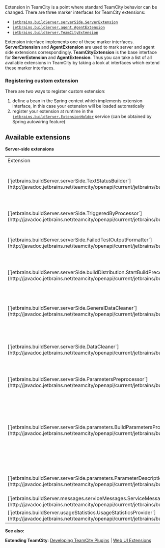 [//]: # (title: Extensions)
[//]: # (auxiliary-id: Extensions.html)



Extension in TeamCity is a point where standard TeamCity behavior can be changed. There are three marker interfaces for TeamCity extensions:

* [`jetbrains.buildServer.serverSide.ServerExtension`](http://javadoc.jetbrains.net/teamcity/openapi/current/jetbrains/buildServer/serverSide/ServerExtension.html)
* [`jetbrains.buildServer.agent.AgentExtension`](http://javadoc.jetbrains.net/teamcity/openapi/current/jetbrains/buildServer/agent/AgentExtension.html)
* [`jetbrains.buildServer.TeamCityExtension`](http://javadoc.jetbrains.net/teamcity/openapi/current/jetbrains/buildServer/TeamCityExtension.html)

Extension interface implements one of these marker interfaces. __ServerExtension__ and __AgentExtension__ are used to mark server and agent side extensions correspondingly. __TeamCityExtension__ is the base interface for __ServerExtension__ and __AgentExtension__. Thus you can take a list of all available extensions in TeamCity by taking a look at interfaces which extend these marker interfaces.

### Registering custom extension

There are two ways to register custom extension:

1. define a bean in the Spring context which implements extension interface, in this case your extension will be loaded automatically
2. register your extension at runtime in the [`jetbrains.buildServer.ExtensionHolder`](http://javadoc.jetbrains.net/teamcity/openapi/current/jetbrains/buildServer/ExtensionHolder.html) service (can be obtained by Spring autowiring feature)
## Available extensions

__Server\-side extensions__

<table><tr>

<td>
Extension


</td>

<td>
Since


</td>

<td>
Description


</td></tr><tr>

<td>[`jetbrains.buildServer.serverSide.TextStatusBuilder`](http://javadoc.jetbrains.net/teamcity/openapi/current/jetbrains/buildServer/serverSide/TextStatusBuilder.html)

</td>

<td>
3.0


</td>

<td>
Allows customizing text status line of the build, i.e. the build description which usually contains text like "Tests passed: 234, failed: 4 (2 new)".


</td></tr><tr>

<td>[`jetbrains.buildServer.serverSide.TriggeredByProcessor`](http://javadoc.jetbrains.net/teamcity/openapi/current/jetbrains/buildServer/serverSide/TriggeredByProcessor.html)

</td>

<td>
4.0


</td>

<td>
Similar to __TextStatusBuilder__ but affects "Triggered by" value shown in the UI.


</td></tr><tr>

<td>[`jetbrains.buildServer.serverSide.FailedTestOutputFormatter`](http://javadoc.jetbrains.net/teamcity/openapi/current/jetbrains/buildServer/serverSide/FailedTestOutputFormatter.html)

</td>

<td>
4.0


</td>

<td>
This extension allows applying custom formatting to test stacktrace to be shown in the UI.


</td></tr><tr>

<td>[`jetbrains.buildServer.serverSide.buildDistribution.StartBuildPrecondition`](http://javadoc.jetbrains.net/teamcity/openapi/current/jetbrains/buildServer/serverSide/buildDistribution/StartBuildPrecondition.html)

</td>

<td>
4.5


</td>

<td>
Allows defining preconditions for starting a build on an agent, that is, you can instruct TeamCity to delay a build till some condition is met.


</td></tr><tr>

<td>[`jetbrains.buildServer.serverSide.GeneralDataCleaner`](http://javadoc.jetbrains.net/teamcity/openapi/current/jetbrains/buildServer/serverSide/GeneralDataCleaner.html)

</td>

<td>
2.0


</td>

<td>
This extension is called when the cleanup process is going to finish, plugins can clean their data with the help of this extension.


</td></tr><tr>

<td>[`jetbrains.buildServer.serverSide.DataCleaner`](http://javadoc.jetbrains.net/teamcity/openapi/current/jetbrains/buildServer/serverSide/DataCleaner.html)

</td>

<td>
2.0


</td>

<td>
This extension is called when the cleanup process is going to clean up data of a build, plugins can remove their data associated with this build with help of this extension.


</td></tr><tr>

<td>[`jetbrains.buildServer.serverSide.ParametersPreprocessor`](http://javadoc.jetbrains.net/teamcity/openapi/current/jetbrains/buildServer/serverSide/ParametersPreprocessor.html)

</td>

<td>
3.0


</td>

<td>
Allows modifying build parameters right before they are sent to an agent.


</td></tr><tr>

<td>[`jetbrains.buildServer.serverSide.parameters.BuildParametersProvider`](http://javadoc.jetbrains.net/teamcity/openapi/current/jetbrains/buildServer/serverSide/parameters/BuildParametersProvider.html)

</td>

<td>
5.0


</td>

<td>
Allows adding additional parameters available for a build. It differs from __ParametersPreprocessor__ in the way that the parameters added by __BuildParametersProvider__ will be available in a popup showing available parameters, and will be considered when requirements are calculated.


</td></tr><tr>

<td>[`jetbrains.buildServer.serverSide.parameters.ParameterDescriptionProvider`](http://javadoc.jetbrains.net/teamcity/openapi/current/jetbrains/buildServer/serverSide/parameters/ParameterDescriptionProvider.html)

</td>

<td>
5.0


</td>

<td>
Provides a human\-readable description for a parameter, see also __BuildParametersProvider__.


</td></tr><tr>

<td>[`jetbrains.buildServer.messages.serviceMessages.ServiceMessageTranslator`](http://javadoc.jetbrains.net/teamcity/openapi/current/jetbrains/buildServer/messages/serviceMessages/ServiceMessageTranslator.html)

</td>

<td>
4.0


</td>

<td>
Translator for specific type of service messages.


</td></tr><tr>

<td>[`jetbrains.buildServer.usageStatistics.UsageStatisticsProvider`](http://javadoc.jetbrains.net/teamcity/openapi/current/jetbrains/buildServer/usageStatistics/UsageStatisticsProvider.html)

</td>

<td>
6.0


</td>

<td>
Provides a custom usage statistics.


</td></tr></table>

  __See also:__

__Extending TeamCity__: [Developing TeamCity Plugins](https://confluence.jetbrains.com/display/TCD18/Developing+TeamCity+Plugins) | [Web UI Extensions](web-ui-extensions.md)
